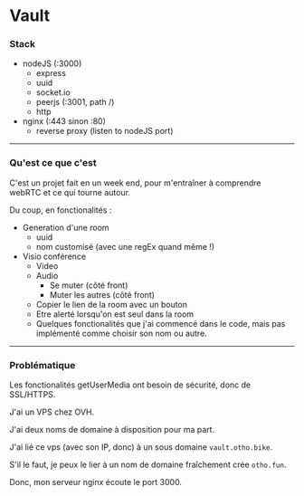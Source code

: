 # Vault

### Stack
- nodeJS (:3000)
	- express
	- uuid
	- socket.io
	- peerjs (:3001, path /)
	- http
- nginx (:443 sinon :80)
	- reverse proxy (listen to nodeJS port)

---
### Qu'est ce que c'est

C'est un projet fait en un week end, pour m'entraîner à comprendre webRTC et ce qui tourne autour.

Du coup, en fonctionalités :

- Generation d'une room 
	- uuid
	- nom customisé (avec une regEx quand même !)
- Visio conférence
	- Video
	- Audio
		- Se muter (côté front)
		- Muter les autres (côté front)
	- Copier le lien de la room avec un bouton
	- Etre alerté lorsqu'on est seul dans la room
	- Quelques fonctionalités que j'ai commencé dans le code, mais pas implémenté comme choisir son nom ou autre.

---

### Problématique 

Les fonctionalités getUserMedia ont besoin de sécurité, donc de SSL/HTTPS.

J'ai un VPS chez OVH.

J'ai deux noms de domaine à disposition pour ma part.

J'ai lié ce vps (avec son IP, donc) à un sous domaine `vault.otho.bike`.

S'il le faut, je peux le lier à un nom de domaine fraîchement crée `otho.fun`.

Donc, mon serveur nginx écoute le port 3000.